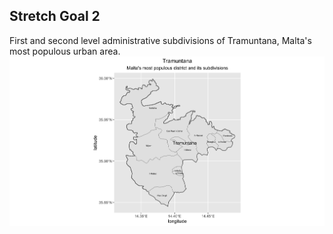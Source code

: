 ## Stretch Goal 2
First and second level administrative subdivisions of Tramuntana, Malta's most populous urban area. 
![](tramuntana.png)




